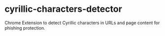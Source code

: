 # cyrillic-characters-detector
Chrome Extension to detect Cyrillic characters in URLs and page content for phishing protection.
